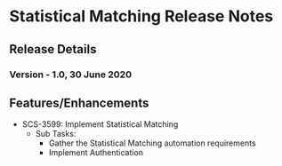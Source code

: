 ﻿# Statistical Matching Release Notes

## Release Details
### Version - 1.0, 30 June 2020 

## Features/Enhancements
* SCS-3599: Implement Statistical Matching
    * Sub Tasks:
        *   Gather the Statistical Matching automation requirements
        *   Implement Authentication
